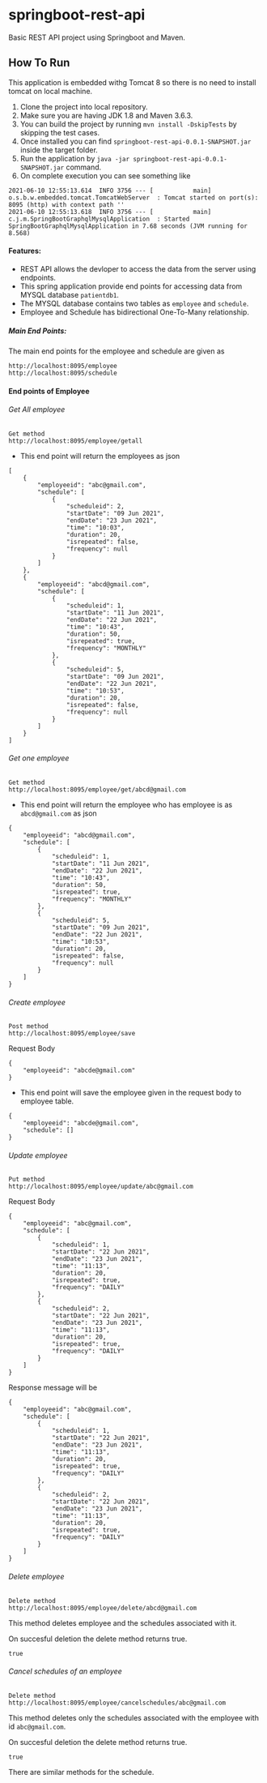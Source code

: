# springboot-rest-api
 Basic REST API project using Springboot and Maven.

## How To Run
   This application is embedded withg Tomcat 8 so there is no need to install tomcat on local machine.
   
   1. Clone the project into local repository.
   2. Make sure you are having JDK 1.8 and Maven 3.6.3.
   3. You can build the project by running ```mvn install -DskipTests``` by skipping the test cases.
   4. Once installed you can find ```springboot-rest-api-0.0.1-SNAPSHOT.jar``` inside the target folder.
   5. Run the application by ```java -jar springboot-rest-api-0.0.1-SNAPSHOT.jar``` command.
   6. On complete execution you can see something like 
```
2021-06-10 12:55:13.614  INFO 3756 --- [           main] o.s.b.w.embedded.tomcat.TomcatWebServer  : Tomcat started on port(s): 8095 (http) with context path ''
2021-06-10 12:55:13.618  INFO 3756 --- [           main] c.j.m.SpringBootGraphqlMysqlApplication  : Started SpringBootGraphqlMysqlApplication in 7.68 seconds (JVM running for 8.568)
```

#### Features:
  - REST API allows the devloper to access the data from the server using endpoints.
  - This spring application provide end points for accessing data from MYSQL database ```patientdb1```.
  - The MYSQL database contains two tables as ```employee``` and ```schedule```.
  - Employee and Schedule has bidirectional One-To-Many relationship.
 ##### Main End Points:
 The main end points for the employee and schedule are given as
```
http://localhost:8095/employee
http://localhost:8095/schedule
```

#### End points of Employee

###### Get All employee
 
```
Get method
http://localhost:8095/employee/getall
```
- This end point will return the employees as json 
```
[
    {
        "employeeid": "abc@gmail.com",
        "schedule": [
            {
                "scheduleid": 2,
                "startDate": "09 Jun 2021",
                "endDate": "23 Jun 2021",
                "time": "10:03",
                "duration": 20,
                "isrepeated": false,
                "frequency": null
            }
        ]
    },
    {
        "employeeid": "abcd@gmail.com",
        "schedule": [
            {
                "scheduleid": 1,
                "startDate": "11 Jun 2021",
                "endDate": "22 Jun 2021",
                "time": "10:43",
                "duration": 50,
                "isrepeated": true,
                "frequency": "MONTHLY"
            },
            {
                "scheduleid": 5,
                "startDate": "09 Jun 2021",
                "endDate": "22 Jun 2021",
                "time": "10:53",
                "duration": 20,
                "isrepeated": false,
                "frequency": null
            }
        ]
    }
]
```

###### Get one employee
 
```
Get method
http://localhost:8095/employee/get/abcd@gmail.com
```
- This end point will return the employee who has employee is as ```abcd@gmail.com``` as json 
```
{
    "employeeid": "abcd@gmail.com",
    "schedule": [
        {
            "scheduleid": 1,
            "startDate": "11 Jun 2021",
            "endDate": "22 Jun 2021",
            "time": "10:43",
            "duration": 50,
            "isrepeated": true,
            "frequency": "MONTHLY"
        },
        {
            "scheduleid": 5,
            "startDate": "09 Jun 2021",
            "endDate": "22 Jun 2021",
            "time": "10:53",
            "duration": 20,
            "isrepeated": false,
            "frequency": null
        }
    ]
}
```

###### Create employee
 
```
Post method
http://localhost:8095/employee/save
```
Request Body
```
{
    "employeeid": "abcde@gmail.com"
}
```
- This end point will save the employee given in the request body to employee table. 
```
{
    "employeeid": "abcde@gmail.com",
    "schedule": []
}
```

###### Update employee
```
Put method
http://localhost:8095/employee/update/abc@gmail.com
```
Request Body 
```
{
    "employeeid": "abc@gmail.com",
    "schedule": [
        {
            "scheduleid": 1,
            "startDate": "22 Jun 2021",
            "endDate": "23 Jun 2021",
            "time": "11:13",
            "duration": 20,
            "isrepeated": true,
            "frequency": "DAILY"
        },
        {
            "scheduleid": 2,
            "startDate": "22 Jun 2021",
            "endDate": "23 Jun 2021",
            "time": "11:13",
            "duration": 20,
            "isrepeated": true,
            "frequency": "DAILY"
        }
    ]
}
```
Response message will be
```
{
    "employeeid": "abc@gmail.com",
    "schedule": [
        {
            "scheduleid": 1,
            "startDate": "22 Jun 2021",
            "endDate": "23 Jun 2021",
            "time": "11:13",
            "duration": 20,
            "isrepeated": true,
            "frequency": "DAILY"
        },
        {
            "scheduleid": 2,
            "startDate": "22 Jun 2021",
            "endDate": "23 Jun 2021",
            "time": "11:13",
            "duration": 20,
            "isrepeated": true,
            "frequency": "DAILY"
        }
    ]
}
```

###### Delete employee
```
Delete method
http://localhost:8095/employee/delete/abcd@gmail.com
```
This method deletes employee and the schedules associated with it.

On succesful deletion the delete method returns true.
```
true
```

###### Cancel schedules of an employee
```
Delete method
http://localhost:8095/employee/cancelschedules/abc@gmail.com
```
This method deletes only the schedules associated with the employee with id ```abc@gmail.com```.

On succesful deletion the delete method returns true.
```
true
```
There are similar methods for the schedule.
